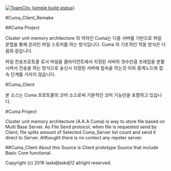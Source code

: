 
[![TeamCity (simple build status)](https://img.shields.io/teamcity/http/teamcity.jetbrains.com/s/bt345.svg)]()

#Cuma_Client_Remake

##Cuma Project

Cluster unit memory architecture 의 약자인 Cuma는 다중 서버를 기반으로 파일 분할을 통해 온라인 파일 스토어를 하는 방식입니다. Cuma 의 기초적인 작동 방식은 다음와 같습니다.

파일 전송프로토콜 로서 파일을 클라이언트에서 지정된 서버의 갯수만큼 프레임을 분활시켜서 전송을 하는 방식으로 송신시 지정된 서버에 접속을 하는것 이외 중계노드에 접속 단계를 거치지 않습니다.

#Cuma_Client

본 소스는 Cuma 프로토콜의  코어 소스로써 기본적인 코어 기능만을 포함하고 있습니다.


#Cuma Project

Cluster unit memory architecture (A.K.A Cuma) is way to store file based on Multi Base Server. As File Send protocol, when file is requested send by Client, file splits amount of Selected Cuma_Server list count and send it direct to Server. Althought there is no contect any repeter server.

##Cuma_Client
About this Source is Client prototype Source that include Basic Core functional.

Copyright (c) 2016  laskdjlaskdj12 allright reserved.

